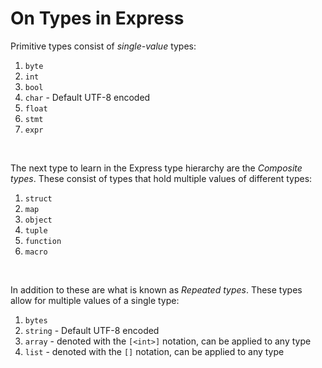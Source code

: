 # On Types in Express

Primitive types consist of _single-value_ types:
1) `byte`
2) `int`
3) `bool`
4) `char` - Default UTF-8 encoded
5) `float`
6) `stmt`
7) `expr`

<br>

The next type to learn in the Express type hierarchy are the _Composite types_. These consist of types that hold multiple values of different types:
1) `struct`
2) `map`
3) `object`
4) `tuple`
5) `function`
6) `macro`

<br>

In addition to these are what is known as _Repeated types_. These types allow for multiple values of a single type:
1) `bytes`
2) `string` - Default UTF-8 encoded
3) `array` - denoted with the `[<int>]` notation, can be applied to any type
4) `list` - denoted with the `[]` notation, can be applied to any type
